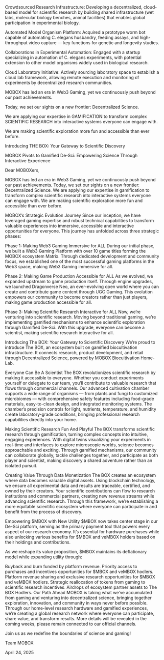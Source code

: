 
 Crowdsourced Research Infrastructure: Developing a decentralized, cloud-based model for scientific research by building shared infrastructure (wet labs, molecular biology benches, animal facilities) that enables global participation in experimental biology.

 Automated Model Organism Platform: Acquired a prototype worm bot capable of automating C. elegans husbandry, feeding assays, and high-throughput video capture — key functions for genetic and longevity studies.

 Collaborations in Experimental Automation: Engaged with a startup specializing in automation of C. elegans experiments, with potential extension to other model organisms widely used in biological research.

 Cloud Laboratory Initiative: Actively sourcing laboratory space to establish a cloud lab framework, allowing remote execution and monitoring of experiments by decentralized research communities.

MOBOX has led an era in Web3 Gaming, yet we continuously push beyond our past achievements. 
 
Today, we set our sights on a new frontier: Decentralized Science. 

We are applying our expertise in GAMIFICATION to transform complex SCIENTIFIC RESEARCH into interactive systems everyone can engage with. 

We are making scientific exploration more fun and accessible than ever before.

Introducing THE BOX: Your Gateway to Scientific Discovery

MOBOX Pivots to Gamified De-Sci: Empowering Science Through Interactive Experience

Dear MOBOXers,

MOBOX has led an era in Web3 Gaming, yet we continuously push beyond our past achievements. Today, we set our sights on a new frontier: Decentralized Science. We are applying our expertise in gamification to transform complex scientific research into interactive systems everyone can engage with. We are making scientific exploration more fun and accessible than ever before.
 
MOBOX’s Strategic Evolution Journey 
Since our inception, we have leveraged gaming expertise and robust technical capabilities to transform valuable experiences into immersive, accessible and interactive opportunities for everyone. This journey has unfolded across three strategic phases:

Phase 1: Making Web3 Gaming Immersive for ALL
During our initial phase, we built a Web3 Gaming Platform with over 10 game titles forming the MOBOX ecosystem Matrix. Through dedicated development and community focus, we established one of the most successful gaming platforms in the Web3 space, making Web3 Gaming immersive for all.

Phase 2: Making Game Production Accessible for ALL
As we evolved, we expanded upstream to game production itself. Through engine upgrades, we launched Dragonverse Neo, an ever-evolving open world where you can create and contribute game content through UGC Gaming. This evolution empowers our community to become creators rather than just players, making game production accessible for all.

Phase 3: Making Scientific Research Interactive for ALL
Now, we’re venturing into scientific research. Moving beyond traditional gaming, we’re implementing gamified mechanisms to enhance scientific exploration through Gamified De-Sci. With this upgrade, everyone can become a scientist, making scientific research interactive for all.

Introducing The BOX: Your Gateway to Scientific Discovery
We’re proud to introduce The BOX, an ecosystem built on gamified biocultivation infrastructure. It connects research, product development, and retail through Decentralized Science, powered by MOBOX Biocultivation Home-Lab.

Everyone Can Be A Scientist
The BOX revolutionizes scientific research by making it accessible to everyone. Whether you conduct experiments yourself or delegate to our team, you’ll contribute to valuable research that flows through commercial channels. Our advanced cultivation chamber supports a wide range of organisms — from plants and fungi to customized microbiomes — with comprehensive safety features including food-grade materials, easy-to-clean design, and integrated monitoring systems. The chamber’s precision controls for light, nutrients, temperature, and humidity create laboratory-grade conditions, bringing professional research capabilities directly into your home.

Making Scientific Research Fun And Playful
The BOX transforms scientific research through gamification, turning complex concepts into intuitive, engaging experiences. With digital twins visualizing your experiments in real-time and interfaces to explore microscopic worlds, science becomes approachable and exciting. Through gamified mechanisms, our community can collaborate globally, tackle challenges together, and participate as both player and scientist, making discovery a shared adventure rather than an isolated pursuit.

Creating Value Through Data Monetization
The BOX creates an ecosystem where data becomes valuable digital assets. Using blockchain technology, we ensure all experimental data and results are traceable, certified, and owned by their creators. Your scientific contributions can flow to research institutions and commercial partners, creating new revenue streams while advancing scientific research. Through this framework, we’re establishing a more equitable scientific ecosystem where everyone can participate in and benefit from the process of discovery.

Empowering $MBOX with New Utility
$MBOX now takes center stage in our De-Sci platform, serving as the primary payment tool that powers every aspect of our research economy. It’s essential for hardware purchases while also unlocking various benefits for $MBOX and veMBOX holders based on their holdings and contributions.

As we reshape its value proposition, $MBOX maintains its deflationary model while expanding utility through:

Buyback and burn funded by platform revenue.
Priority access to purchases and incentives opportunities for $MBOX and veMBOX hodlers.
Platform revenue sharing and exclusive research opportunities for $MBOX and veMBOX hodlers.
Strategic reallocation of tokens from gaming to scientific research incentives.
Airdrops of ecosystem partner assets to The BOX Hodlers.
Our Path Ahead
MOBOX is taking what we’ve accumulated from gaming and venturing into decentralized science, bringing together exploration, innovation, and community in ways never before possible. Through our home-level research hardware and gamified experiences, we’re creating a global research network where everyone can participate, share value, and transform results. More details will be revealed in the coming weeks, please remain connected to our official channels.
 
Join us as we redefine the boundaries of science and gaming!

Team MOBOX

April 24, 2025